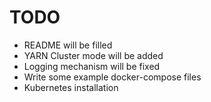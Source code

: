 # TODO 

- README will be filled 
- YARN Cluster mode will be added
- Logging mechanism will be fixed
- Write some example docker-compose files
- Kubernetes installation
